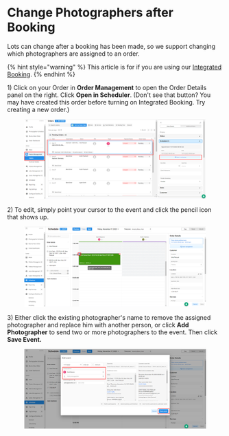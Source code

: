 # Change Photographers after Booking

Lots can change after a booking has been made, so we support changing which photographers are assigned to an order.

{% hint style="warning" %}
This article is for if you are using our [Integrated Booking](../scheduling-configuration/integrated-booking.md#integrated-booking-setup).
{% endhint %}

1\) Click on your Order in **Order Management** to open the Order Details panel on the right. Click **Open in Scheduler**. (Don't see that button? You may have created this order before turning on Integrated Booking. Try creating a new order.)

<figure><img src="../../.gitbook/assets/Change Photographer 1.png" alt=""><figcaption></figcaption></figure>

2\) To edit, simply point your cursor to the event and click the pencil icon that shows up.

<figure><img src="../../.gitbook/assets/reschedule 3 (1).png" alt=""><figcaption></figcaption></figure>

3\) Either click the existing photographer's name to remove the assigned photographer and replace him with another person, or click **Add Photographer** to send two or more photographers to the event. Then click **Save Event.**

<figure><img src="../../.gitbook/assets/Change Photographer 2.png" alt=""><figcaption></figcaption></figure>
